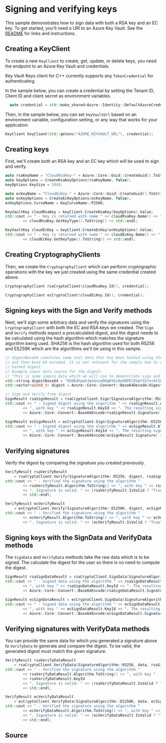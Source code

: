 # Signing and verifying keys

This sample demonstrates how to sign data with both a RSA key and an EC key.
To get started, you'll need a URI to an Azure Key Vault. See the [README](https://github.com/Azure/azure-sdk-for-cpp/blob/main/sdk/keyvault/azure-security-keyvault-keys/README.md) for links and instructions.

## Creating a KeyClient

To create a new `KeyClient` to create, get, update, or delete keys, you need the endpoint to an Azure Key Vault and credentials.

Key Vault Keys client for C++ currently supports any `TokenCredential` for authenticating.

In the sample below, you can create a credential by setting the Tenant ID, Client ID and client secret as environment variables.

```cpp Snippet:KeysSample1CreateCredential
  auto credential = std::make_shared<Azure::Identity::DefaultAzureCredential>();
```

Then, in the sample below, you can set `keyVaultUrl` based on an environment variable, configuration setting, or any way that works for your application.

```cpp Snippet:KeysSample1KeyClient
KeyClient keyClient(std::getenv("AZURE_KEYVAULT_URL"), credential);
```

## Creating keys

First, we'll create both an RSA key and an EC key which will be used to sign and verify.

```cpp
auto rsaKeyName = "CloudRsaKey-" + Azure::Core::Uuid::CreateUuid().ToString();
auto keyOptions = CreateRsaKeyOptions(rsaKeyName, false);
keyOptions.KeySize = 2048;

auto ecKeyName = "CloudEcKey-" + Azure::Core::Uuid::CreateUuid().ToString();
auto ecKeyOptions = CreateEcKeyOptions(ecKeyName, false);
ecKeyOptions.CurveName = KeyCurveName::P256K;

KeyVaultKey cloudRsaKey = keyClient.CreateRsaKey(keyOptions).Value;
std::cout << " - Key is returned with name " << cloudRsaKey.Name() << " and type "
        << cloudRsaKey.GetKeyType().ToString() << std::endl;

KeyVaultKey cloudEcKey = keyClient.CreateEcKey(ecKeyOptions).Value;
std::cout << " - Key is returned with name " << cloudEcKey.Name() << " and type "
        << cloudEcKey.GetKeyType().ToString() << std::endl;
```

## Creating CryptographyClients

Then, we create the `CryptographyClient` which can perform cryptographic operations with the key we just created using the same credential created above.

```cpp
CryptographyClient rsaCryptoClient(cloudRsaKey.Id(), credential);

CryptographyClient ecCryptoClient(cloudEcKey.Id(), credential);
```

## Signing keys with the Sign and Verify methods

Next, we'll sign some arbitrary data and verify the signatures using the `CryptographyClient` with both the EC and RSA keys we created.
The `Sign` and `Verify` methods expect a precalculated digest, and the digest needs to be calculated using the hash algorithm which matches the signature algorithm being used.
SHA256 is the hash algorithm used for both RS256 and ES256K which are the algorithms we'll be using in this sample.

```cpp
// digestBase64 simulates some text data that has been hashed using the SHA256 algorithm
// and then base 64 encoded. It is not relevant for the sample how to create the SHA256
// hashed digest.
// Example input data source for the digest:
// "This is some sample data which we will use to demonstrate sign and verify"
std::string digestBase64 = "DU9EdhpwhJqnGnieD0qKYEz6e8QPKlOVpYZZro+XtI8=";
std::vector<uint8_t> digest = Azure::Core::Convert::Base64Decode(digestBase64);

// Sign and Verify from digest
SignResult rsaSignResult = rsaCryptoClient.Sign(SignatureAlgorithm::RS256, digest);
std::cout << " - Signed digest using the algorithm " << rsaSignResult.Algorithm.ToString()
        << ", with key " << rsaSignResult.KeyId << ". The resulting signature is: "
        << Azure::Core::Convert::Base64Encode(rsaSignResult.Signature) << std::endl;

SignResult ecSignResult = ecCryptoClient.Sign(SignatureAlgorithm::ES256K, digest);
std::cout << " - Signed digest using the algorithm " << ecSignResult.Algorithm.ToString()
        << ", with key " << ecSignResult.KeyId << ". The resulting signature is: "
        << Azure::Core::Convert::Base64Encode(ecSignResult.Signature) << std::endl;
```

## Verifying signatures

Verify the digest by comparing the signature you created previously.

```cpp
VerifyResult rsaVerifyResult
    = rsaCryptoClient.Verify(SignatureAlgorithm::RS256, digest, rsaSignResult.Signature);
std::cout << " - Verified the signature using the algorithm "
        << rsaVerifyResult.Algorithm.ToString() << ", with key " << rsaVerifyResult.KeyId
        << ". Signature is valid: " << (rsaVerifyResult.IsValid ? "True" : "False")
        << std::endl;

VerifyResult ecVerifyResult
    = ecCryptoClient.Verify(SignatureAlgorithm::ES256K, digest, ecSignResult.Signature);
std::cout << " - Verified the signature using the algorithm "
        << ecVerifyResult.Algorithm.ToString() << ", with key " << ecVerifyResult.KeyId
        << ". Signature is valid: " << (ecVerifyResult.IsValid ? "True" : "False") << std::endl;
```

## Signing keys with the SignData and VerifyData methods

The `SignData` and `VerifyData` methods take the raw data which is to be signed. The calculate the digest for the user so there is no need to compute the digest.

```cpp
SignResult rsaSignDataResult = rsaCryptoClient.SignData(SignatureAlgorithm::RS256, data);
std::cout << " - Signed data using the algorithm " << rsaSignDataResult.Algorithm.ToString()
        << ", with key " << rsaSignDataResult.KeyId << ". The resulting signature is: "
        << Azure::Core::Convert::Base64Encode(rsaSignDataResult.Signature) << std::endl;

SignResult ecSignDataResult = ecCryptoClient.SignData(SignatureAlgorithm::ES256K, data);
std::cout << " - Signed data using the algorithm " << ecSignDataResult.Algorithm.ToString()
        << ", with key " << ecSignDataResult.KeyId << ". The resulting signature is: "
        << Azure::Core::Convert::Base64Encode(ecSignDataResult.Signature) << std::endl;
```

## Verifying signatures with VerifyData methods

You can provide the same data for which you generated a signature above to `VerifyData` to generate and compare the digest. To be valid, the generated digest must match the given signature.

```cpp
VerifyResult rsaVerifyDataResult
    = rsaCryptoClient.VerifyData(SignatureAlgorithm::RS256, data, rsaSignDataResult.Signature);
std::cout << " - Verified the signature using the algorithm "
        << rsaVerifyDataResult.Algorithm.ToString() << ", with key "
        << rsaVerifyDataResult.KeyId
        << ". Signature is valid: " << (rsaVerifyDataResult.IsValid ? "True" : "False")
        << std::endl;

VerifyResult ecVerifyDataResult
    = ecCryptoClient.VerifyData(SignatureAlgorithm::ES256K, data, ecSignDataResult.Signature);
std::cout << " - Verified the signature using the algorithm "
        << ecVerifyDataResult.Algorithm.ToString() << ", with key " << ecVerifyDataResult.KeyId
        << ". Signature is valid: " << (ecVerifyDataResult.IsValid ? "True" : "False")
        << std::endl;
```

## Source

[defaultazurecredential]: https://github.com/Azure/azure-sdk-for-cpp/blob/main/sdk/identity/azure-identity/README.md
